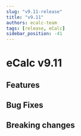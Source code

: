 ```yaml
---
slug: "v9.11-release"
title: "v9.11"
authors: ecalc-team
tags: [release, eCalc]
sidebar_position: -41
---
```


# eCalc v9.11

## Features

## Bug Fixes

## Breaking changes